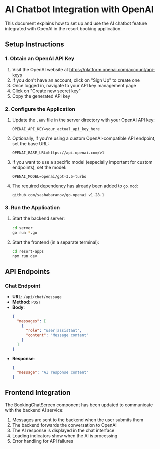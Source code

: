 # AI Chatbot Integration with OpenAI

This document explains how to set up and use the AI chatbot feature integrated with OpenAI in the resort booking application.

## Setup Instructions

### 1. Obtain an OpenAI API Key

1. Visit the OpenAI website at https://platform.openai.com/account/api-keys
2. If you don't have an account, click on "Sign Up" to create one
3. Once logged in, navigate to your API key management page
4. Click on "Create new secret key"
5. Copy the generated API key

### 2. Configure the Application

1. Update the `.env` file in the server directory with your OpenAI API key:
   ```
   OPENAI_API_KEY=your_actual_api_key_here
   ```
   
2. Optionally, if you're using a custom OpenAI-compatible API endpoint, set the base URL:
   ```
   OPENAI_BASE_URL=https://api.openai.com/v1
   ```
   
3. If you want to use a specific model (especially important for custom endpoints), set the model:
   ```
   OPENAI_MODEL=openai/gpt-3.5-turbo
   ```

3. The required dependency has already been added to `go.mod`:
   ```
   github.com/sashabaranov/go-openai v1.28.1
   ```

### 3. Run the Application

1. Start the backend server:
   ```bash
   cd server
   go run *.go
   ```

2. Start the frontend (in a separate terminal):
   ```bash
   cd resort-apps
   npm run dev
   ```

## API Endpoints

### Chat Endpoint

- **URL**: `/api/chat/message`
- **Method**: `POST`
- **Body**: 
  ```json
  {
    "messages": [
      {
        "role": "user|assistant",
        "content": "Message content"
      }
    ]
  }
  ```
- **Response**:
  ```json
  {
    "message": "AI response content"
  }
  ```

## Frontend Integration

The BookingChatScreen component has been updated to communicate with the backend AI service:

1. Messages are sent to the backend when the user submits them
2. The backend forwards the conversation to OpenAI
3. The AI response is displayed in the chat interface
4. Loading indicators show when the AI is processing
5. Error handling for API failures